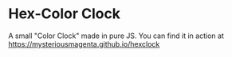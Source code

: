 # Hex-Color Clock
A small "Color Clock" made in pure JS.
You can find it in action at https://mysteriousmagenta.github.io/hexclock
